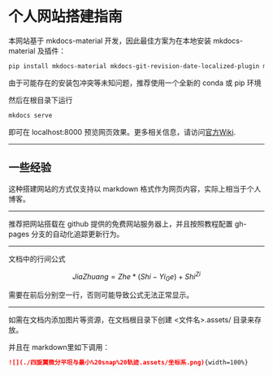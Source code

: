 # 个人网站搭建指南

本网站基于 mkdocs-material 开发，因此最佳方案为在本地安装 mkdocs-material 及插件：

```Bash
pip install mkdocs-material mkdocs-git-revision-date-localized-plugin mkdocs-glightbox mkdocs-awesome-pages-plugin mkdocs-i18n
```

由于可能存在的安装包冲突等未知问题，推荐使用一个全新的 conda 或 pip 环境

然后在根目录下运行

```Bash
mkdocs serve
```

即可在 localhost:8000 预览网页效果。更多相关信息，请访问[官方Wiki](https://squidfunk.github.io/mkdocs-material/).

---

## 一些经验

这种搭建网站的方式仅支持以 markdown 格式作为网页内容，实际上相当于个人博客。

---

推荐把网站搭载在 github 提供的免费网站服务器上，并且按照教程配置 gh-pages 分支的自动化追踪更新行为。

---

文档中的行间公式

$$ JiaZhuang = Zhe * (Shi - Yi_Ge) + Shi^{Zi} $$

需要在前后分别空一行，否则可能导致公式无法正常显示。

---

如需在文档内添加图片等资源，在文档根目录下创建 <文件名>.assets/ 目录来存放。

并且在 markdown里如下调用：

```markdown
![](./四旋翼微分平坦与最小%20snap%20轨迹.assets/坐标系.png){width=100%}
```
